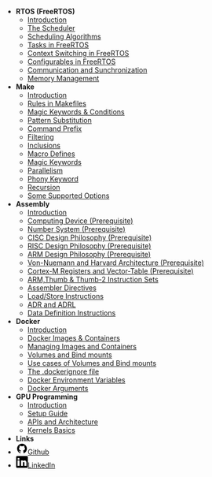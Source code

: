 - **RTOS (FreeRTOS)**
  - [Introduction](DOCS/RTOS_DOCS/What_is_RTOS.md)
  - [The Scheduler](DOCS/RTOS_DOCS/What_is_Scheduler.md)
  - [Scheduling Algorithms](DOCS/RTOS_DOCS/Some_Scheduling_Algorithms.md)
  - [Tasks in FreeRTOS](DOCS/RTOS_DOCS/What_are_Tasks_in_FreeRTOS.md)
  - [Context Switching in FreeRTOS](DOCS/RTOS_DOCS/Context_Switching_in_FreeRTOS.md)
  - [Configurables in FreeRTOS](DOCS/RTOS_DOCS/Configurables_in_FreeRTOS.md)
  - [Communication and Sunchronization](DOCS/RTOS_DOCS/Communication_and_Synchronization_in_FreeRTOS.md)
  - [Memory Management](DOCS/RTOS_DOCS/Heap_Schemes_Detailed_in_FreeRTOS.md)
- **Make**
  - [Introduction](DOCS/MAKE_DOCS/Introduction.md)
  - [Rules in Makefiles](DOCS/MAKE_DOCS/Rules_In_Makefiles.md)
  - [Magic Keywords & Conditions](DOCS/MAKE_DOCS/Magic_Keywords_Conditions.md)
  - [Pattern Substitution](DOCS/MAKE_DOCS/Pattern_Substitution.md)
  - [Command Prefix](DOCS/MAKE_DOCS/Command_Prefix.md)
  - [Filtering](DOCS/MAKE_DOCS/Filtering.md)
  - [Inclusions](DOCS/MAKE_DOCS/Inclusions.md)
  - [Macro Defines](DOCS/MAKE_DOCS/Macro_Defines.md)
  - [Magic Keywords](DOCS/MAKE_DOCS/Magic_Keywords.md)
  - [Parallelism](DOCS/MAKE_DOCS/Parallelism.md)
  - [Phony Keyword](DOCS/MAKE_DOCS/Phony_Keyword.md)
  - [Recursion](DOCS/MAKE_DOCS/Recursion.md)
  - [Some Supported Options](DOCS/MAKE_DOCS/Some_Supported_Options.md)
- **Assembly**
  - [Introduction](DOCS/ASM_DOCS/Introduction.md)
  - [Computing Device <span class="prereq">(Prerequisite)</span>](DOCS/ASM_DOCS/Computing_Device_Prerequisite.md)
  - [Number System <span class="prereq">(Prerequisite)</span>](DOCS/ASM_DOCS/Number_System_Prerequisite.md)
  - [CISC Design Philosophy <span class="prereq">(Prerequisite)</span>](DOCS/ASM_DOCS/CISC_Design_Philosophy_Prerequisite.md)
  - [RISC Design Philosophy <span class="prereq">(Prerequisite)</span>](DOCS/ASM_DOCS/RISC_Design_Philosophy_Prerequisite.md)
  - [ARM Design Philosophy <span class="prereq">(Prerequisite)</span>](DOCS/ASM_DOCS/ARM_Design_Philosophy_Prerequisite.md)
  - [Von-Nuemann and Harvard Architecture <span class="prereq">(Prerequisite)</span>](DOCS/ASM_DOCS/Von-Nuemann_and_Harvard_Architecture_Prerequisite.md)
  - [Cortex-M Registers and Vector-Table <span class="prereq">(Prerequisite)</span>](DOCS/ASM_DOCS/Cortex-M_Registers_and_Vector-Table_Prerequisite.md)
  - [ARM,Thumb & Thumb-2 Instruction Sets](DOCS/ASM_DOCS/ARM_Thumb_Thumb2_Instruction_Sets.md)
  - [Assembler Directives](DOCS/ASM_DOCS/Assembler_Directives.md)
  - [Load/Store Instructions](DOCS/ASM_DOCS/Load_Store_Instructions.md)
  - [ADR and ADRL](DOCS/ASM_DOCS/ADR_and_ADRL_Instructions.md)
  - [Data Definition Instructions](DOCS/ASM_DOCS/Data_Definition_Instructions.md)
- **Docker**
  - [Introduction](DOCS/DOCKER_DOCS/Introduction.md)
  - [Docker Images & Containers](DOCS/DOCKER_DOCS/Images_and_Containers.md)
  - [Managing Images and Containers](DOCS/DOCKER_DOCS/Managing_Images_and_Containers.md)
  - [Volumes and Bind mounts](DOCS/DOCKER_DOCS/Managing_Data_Volumes_and_Bindmounts.md)
  - [Use cases of Volumes and Bind mounts](DOCS/DOCKER_DOCS/Usecases_of_Data_Volumes_and_Bindmounts.md)
  - [The .dockerignore file](DOCS/DOCKER_DOCS/Docker_Ignore_file.md)
  - [Docker Environment Variables](DOCS/DOCKER_DOCS/Docker_Environment_Variables.md)
  - [Docker Arguments](DOCS/DOCKER_DOCS/Docker_Arguments.md)
- **GPU Programming**
  - [Introduction](DOCS/GPU_PROGRAMMING/Introduction.md)
  - [Setup Guide](DOCS/GPU_PROGRAMMING/Setup_Guide.md)
  - [APIs and Architecture](DOCS/GPU_PROGRAMMING/APIs_and_Architecture.md)
  - [Kernels Basics](DOCS/GPU_PROGRAMMING/Kernels.md)
- **Links**
- [![Github](assets/img/icons8-github-24.png)Github](https://github.com/subhranildas/Docs)
- [![LinkedIn](assets/img/icons8-linkedin-24.png)LinkedIn](https://www.linkedin.com/in/subhranil-d/)
<!-- - [![NPM](assets/img/npm.svg)NPM](https://www.npmjs.com/package/docsify-themeable) -->
